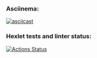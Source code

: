 ### Asciinema:
[![asciicast](https://asciinema.org/a/tezsaFtgfjg60s12fbCCnZkud.svg)](https://asciinema.org/a/tezsaFtgfjg60s12fbCCnZkud)

### Hexlet tests and linter status:
[![Actions Status](https://github.com/arsnovv/python-project-49/actions/workflows/hexlet-check.yml/badge.svg)](https://github.com/arsnovv/python-project-49/actions)
